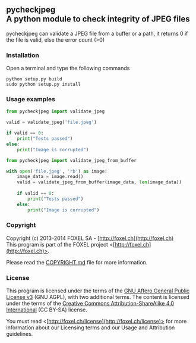 
## pycheckjpeg<br />A python module to check integrity of JPEG files

pycheckjpeg can validate a JPEG file from a buffer or a path, it returns 0 if the file is valid, else the error count (>0)

### Installation

Open a terminal and type the following commands

    python setup.py build
    sudo python setup.py install
    
### Usage examples

```python
from pycheckjpeg import validate_jpeg

valid = validate_jpeg('file.jpeg')

if valid == 0:
    print("Tests passed")
else:
    print("Image is corrupted")

```


```python
from pycheckjpeg import validate_jpeg_from_buffer

with open('file.jpeg', 'rb') as image:
    image_data = image.read()
    valid = validate_jpeg_from_buffer(image_data, len(image_data))
    
    if valid == 0:
        print("Tests passed")
    else:
        print("Image is corrupted")

```

### Copyright

Copyright (c) 2013-2014 FOXEL SA - [http://foxel.ch](http://foxel.ch)<br />
This program is part of the FOXEL project <[http://foxel.ch](http://foxel.ch)>.

Please read the [COPYRIGHT.md](COPYRIGHT.md) file for more information.


### License

This program is licensed under the terms of the
[GNU Affero General Public License v3](http://www.gnu.org/licenses/agpl.html)
(GNU AGPL), with two additional terms. The content is licensed under the terms
of the
[Creative Commons Attribution-ShareAlike 4.0 International](http://creativecommons.org/licenses/by-sa/4.0/)
(CC BY-SA) license.

You must read <[http://foxel.ch/license](http://foxel.ch/license)> for more
information about our Licensing terms and our Usage and Attribution guidelines.
